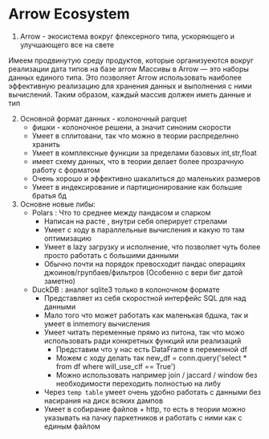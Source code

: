 # Arrow Ecosystem

1) Arrow - экосистема вокруг флексерного типа, ускоряющего и улучшающего все на свете

Имеем продвинутую среду продуктов, которые организуеются вокруг реализации дата типов на базе arrow
Массивы в Arrow — это наборы данных единого типа.
Это позволяет Arrow использовать наиболее эффективную реализацию для хранения данных и выполнения с ними вычислений.
Таким образом, каждый массив должен иметь данные и тип

2) Основной формат данных - колоночный parquet
    + фишки - колоночное решени, а значит синоним скорости
    + Умеет в сплитовани, так что можно в теории распределнно хранить
    + Умеет в комплексные функции за пределами базовых int,str,float
    + имеет схему данных, что в теории делает более прозрачную работу с форматом
    + Очень хорошо и эффективно шакалиться до маленьких размеров
    + Умеет в индексирование и партиционирование как большие братья бд
3) Основне новые либы:
    + Polars : Что то среднее между пандасом и спарком
        + Написан на расте , внутри себя оперирует стрелами
        + Умеет с ходу в параллельные вычисления и какую то там оптимизацию
        + Умеет в lazy загрузку и исполнение, что позволяет чуть более просто работать с большими данными
        + Обычно почти на порядок превосходит пандас операциях джоинов/групбаев/фильтров (Особенно с вери биг датой заметно)
    + DuckDB : аналог sqlite3 только в колоночном формате
        + Представляет из себя скоростной интерфейс SQL для над данными
        + Мало того что может работать как маленькая бдшка, так и умеет в inmemory вычисления
        + Умеет читать переменные прямо из питона, так что можо использовать ради конкретных функций или реализаций
            + Представим что у нас есть DataFrame в переменной df
            + Можем с ходу делать так new_df = conn.query('select * from df where will_use_clf == True')
            + Можно использовать например join / jaccard / window без необходимости переходить полностью на либу
        + Через `temp table` умеет очень удобно работать с данными без насирания на диск всяких дампов
        + Умеет в собирание файлов + http, то есть в теории можно указывать на пачку паркетников и работать с ними как с единым файлом

